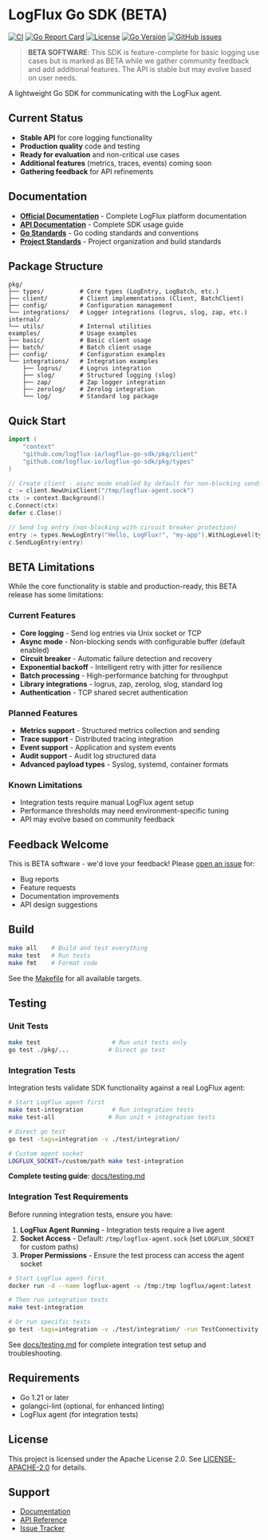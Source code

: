 # LogFlux Go SDK (BETA)

[![CI](https://github.com/logflux-io/logflux-go-sdk/actions/workflows/ci.yml/badge.svg)](https://github.com/logflux-io/logflux-go-sdk/actions/workflows/ci.yml)
[![Go Report Card](https://goreportcard.com/badge/github.com/logflux-io/logflux-go-sdk)](https://goreportcard.com/report/github.com/logflux-io/logflux-go-sdk)
[![License](https://img.shields.io/badge/License-Apache%202.0-blue.svg)](LICENSE-APACHE-2.0)
[![Go Version](https://img.shields.io/github/go-mod/go-version/logflux-io/logflux-go-sdk)](go.mod)
[![GitHub issues](https://img.shields.io/github/issues/logflux-io/logflux-go-sdk)](https://github.com/logflux-io/logflux-go-sdk/issues)

> **BETA SOFTWARE**: This SDK is feature-complete for basic logging use cases but is marked as BETA while we gather community feedback and add additional features. The API is stable but may evolve based on user needs.

A lightweight Go SDK for communicating with the LogFlux agent.

## Current Status

- **Stable API** for core logging functionality
- **Production quality** code and testing  
- **Ready for evaluation** and non-critical use cases
- **Additional features** (metrics, traces, events) coming soon
- **Gathering feedback** for API refinements

## Documentation

- [**Official Documentation**](https://docs.logflux.io) - Complete LogFlux platform documentation
- [**API Documentation**](docs/README.md) - Complete SDK usage guide
- [**Go Standards**](docs/standards/golang.md) - Go coding standards and conventions
- [**Project Standards**](docs/standards/project.md) - Project organization and build standards

## Package Structure

```
pkg/
├── types/          # Core types (LogEntry, LogBatch, etc.)
├── client/         # Client implementations (Client, BatchClient)  
├── config/         # Configuration management
└── integrations/   # Logger integrations (logrus, slog, zap, etc.)
internal/
└── utils/          # Internal utilities
examples/           # Usage examples
├── basic/          # Basic client usage
├── batch/          # Batch client usage
├── config/         # Configuration examples
└── integrations/   # Integration examples
    ├── logrus/     # Logrus integration
    ├── slog/       # Structured logging (slog)
    ├── zap/        # Zap logger integration
    ├── zerolog/    # Zerolog integration
    └── log/        # Standard log package
```

## Quick Start

```go
import (
    "context"
    "github.com/logflux-io/logflux-go-sdk/pkg/client"
    "github.com/logflux-io/logflux-go-sdk/pkg/types"
)

// Create client - async mode enabled by default for non-blocking sends
c := client.NewUnixClient("/tmp/logflux-agent.sock")
ctx := context.Background()
c.Connect(ctx)
defer c.Close()

// Send log entry (non-blocking with circuit breaker protection)
entry := types.NewLogEntry("Hello, LogFlux!", "my-app").WithLogLevel(types.LevelInfo)
c.SendLogEntry(entry)
```

## BETA Limitations

While the core functionality is stable and production-ready, this BETA release has some limitations:

### Current Features
- **Core logging** - Send log entries via Unix socket or TCP
- **Async mode** - Non-blocking sends with configurable buffer (default enabled)
- **Circuit breaker** - Automatic failure detection and recovery
- **Exponential backoff** - Intelligent retry with jitter for resilience
- **Batch processing** - High-performance batching for throughput
- **Library integrations** - logrus, zap, zerolog, slog, standard log
- **Authentication** - TCP shared secret authentication

### Planned Features
- **Metrics support** - Structured metrics collection and sending
- **Trace support** - Distributed tracing integration  
- **Event support** - Application and system events
- **Audit support** - Audit log structured data
- **Advanced payload types** - Syslog, systemd, container formats

### Known Limitations
- Integration tests require manual LogFlux agent setup
- Performance thresholds may need environment-specific tuning
- API may evolve based on community feedback

## Feedback Welcome

This is BETA software - we'd love your feedback! Please [open an issue](https://github.com/logflux-io/logflux-go-sdk/issues) for:
- Bug reports
- Feature requests  
- Documentation improvements
- API design suggestions

## Build

```bash
make all    # Build and test everything
make test   # Run tests
make fmt    # Format code
```

See the [Makefile](Makefile) for all available targets.

## Testing

### Unit Tests
```bash
make test                    # Run unit tests only
go test ./pkg/...           # Direct go test
```

### Integration Tests
Integration tests validate SDK functionality against a real LogFlux agent:

```bash
# Start LogFlux agent first
make test-integration        # Run integration tests
make test-all               # Run unit + integration tests

# Direct go test
go test -tags=integration -v ./test/integration/

# Custom agent socket
LOGFLUX_SOCKET=/custom/path make test-integration
```

**Complete testing guide**: [docs/testing.md](docs/testing.md)

### Integration Test Requirements

Before running integration tests, ensure you have:

1. **LogFlux Agent Running** - Integration tests require a live agent
2. **Socket Access** - Default: `/tmp/logflux-agent.sock` (set `LOGFLUX_SOCKET` for custom paths)  
3. **Proper Permissions** - Ensure the test process can access the agent socket

```bash
# Start LogFlux agent first
docker run -d --name logflux-agent -v /tmp:/tmp logflux/agent:latest

# Then run integration tests
make test-integration

# Or run specific tests
go test -tags=integration -v ./test/integration/ -run TestConnectivity
```

See [docs/testing.md](docs/testing.md) for complete integration test setup and troubleshooting.

## Requirements

- Go 1.21 or later
- golangci-lint (optional, for enhanced linting)
- LogFlux agent (for integration tests)

## License

This project is licensed under the Apache License 2.0. See [LICENSE-APACHE-2.0](LICENSE-APACHE-2.0) for details.

## Support

- [Documentation](https://docs.logflux.io)
- [API Reference](https://docs.logflux.io/api)
- [Issue Tracker](https://github.com/logflux-io/logflux-go-sdk/issues)
